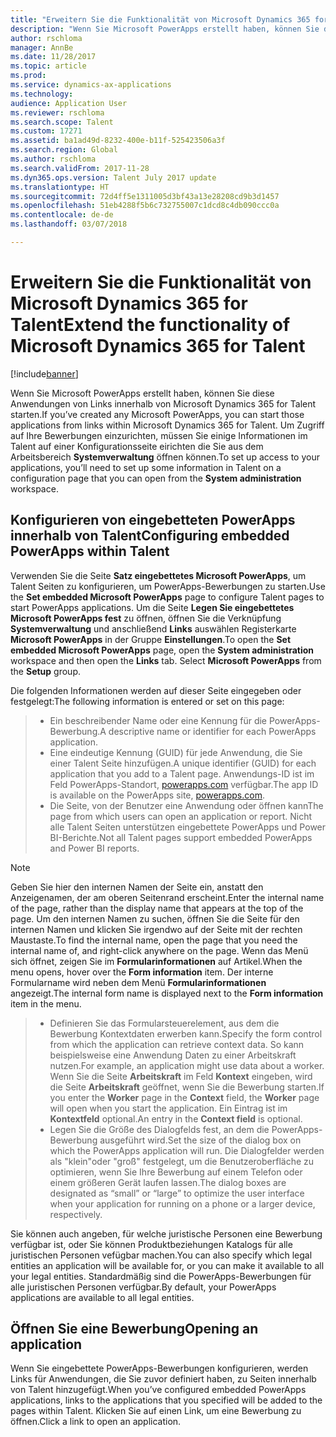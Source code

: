 ```yaml
---
title: "Erweitern Sie die Funktionalität von Microsoft Dynamics 365 for Talent"
description: "Wenn Sie Microsoft PowerApps erstellt haben, können Sie diese Anwendungen von Links innerhalb von Microsoft Dynamics 365 for Talent starten."
author: rschloma
manager: AnnBe
ms.date: 11/28/2017
ms.topic: article
ms.prod: 
ms.service: dynamics-ax-applications
ms.technology: 
audience: Application User
ms.reviewer: rschloma
ms.search.scope: Talent
ms.custom: 17271
ms.assetid: ba1ad49d-8232-400e-b11f-525423506a3f
ms.search.region: Global
ms.author: rschloma
ms.search.validFrom: 2017-11-28
ms.dyn365.ops.version: Talent July 2017 update
ms.translationtype: HT
ms.sourcegitcommit: 72d4ff5e1311005d3bf43a13e28208cd9b3d1457
ms.openlocfilehash: 51eb4288f5b6c732755007c1dcd8c4db090ccc0a
ms.contentlocale: de-de
ms.lasthandoff: 03/07/2018

---
```

# <a name="extend-the-functionality-of-microsoft-dynamics-365-for-talent"></a><span data-ttu-id="b1282-103">Erweitern Sie die Funktionalität von Microsoft Dynamics 365 for Talent</span><span class="sxs-lookup"><span data-stu-id="b1282-103">Extend the functionality of Microsoft Dynamics 365 for Talent</span></span>

[!include[banner](includes/banner.md)]

<span data-ttu-id="b1282-104">Wenn Sie Microsoft PowerApps erstellt haben, können Sie diese Anwendungen von Links innerhalb von Microsoft Dynamics 365 for Talent starten.</span><span class="sxs-lookup"><span data-stu-id="b1282-104">If you’ve created any Microsoft PowerApps, you can start those applications from links within Microsoft Dynamics 365 for Talent.</span></span> <span data-ttu-id="b1282-105">Um Zugriff auf Ihre Bewerbungen einzurichten, müssen Sie einige Informationen im Talent auf einer Konfigurationsseite eirichten die Sie aus dem Arbeitsbereich **Systemverwaltung** öffnen können.</span><span class="sxs-lookup"><span data-stu-id="b1282-105">To set up access to your applications, you’ll need to set up some information in Talent on a configuration page that you can open from the **System administration** workspace.</span></span>

## <a name="configuring-embedded-powerapps-within-talent"></a><span data-ttu-id="b1282-106">Konfigurieren von eingebetteten PowerApps innerhalb von Talent</span><span class="sxs-lookup"><span data-stu-id="b1282-106">Configuring embedded PowerApps within Talent</span></span>
<span data-ttu-id="b1282-107">Verwenden Sie die Seite **Satz eingebettetes Microsoft PowerApps**, um Talent Seiten zu konfigurieren, um PowerApps-Bewerbungen zu starten.</span><span class="sxs-lookup"><span data-stu-id="b1282-107">Use the **Set embedded Microsoft PowerApps** page to configure Talent pages to start PowerApps applications.</span></span> <span data-ttu-id="b1282-108">Um die Seite **Legen Sie eingebettetes Microsoft PowerApps fest** zu öffnen, öffnen Sie die Verknüpfung **Systemverwaltung** und anschließend **Links** auswählen Registerkarte **Microsoft PowerApps** in der Gruppe **Einstellungen**.</span><span class="sxs-lookup"><span data-stu-id="b1282-108">To open the **Set embedded Microsoft PowerApps** page, open the **System administration** workspace and then open the **Links** tab. Select **Microsoft PowerApps** from the **Setup** group.</span></span> 

<span data-ttu-id="b1282-109">Die folgenden Informationen werden auf dieser Seite eingegeben oder festgelegt:</span><span class="sxs-lookup"><span data-stu-id="b1282-109">The following information is entered or set on this page:</span></span> 

> - <span data-ttu-id="b1282-110">Ein beschreibender Name oder eine Kennung für die PowerApps-Bewerbung.</span><span class="sxs-lookup"><span data-stu-id="b1282-110">A descriptive name or identifier for each PowerApps application.</span></span>
> - <span data-ttu-id="b1282-111">Eine eindeutige Kennung (GUID) für jede Anwendung, die Sie einer Talent Seite hinzufügen.</span><span class="sxs-lookup"><span data-stu-id="b1282-111">A unique identifier (GUID) for each application that you add to a Talent page.</span></span> <span data-ttu-id="b1282-112">Anwendungs-ID ist im Feld PowerApps-Standort, [powerapps.com](http://powerapps.com/) verfügbar.</span><span class="sxs-lookup"><span data-stu-id="b1282-112">The app ID is available on the PowerApps site, [powerapps.com](http://powerapps.com/).</span></span> 
> - <span data-ttu-id="b1282-113">Die Seite, von der Benutzer eine Anwendung oder öffnen kann</span><span class="sxs-lookup"><span data-stu-id="b1282-113">The page from which users can open an application or report.</span></span> <span data-ttu-id="b1282-114">Nicht alle Talent Seiten unterstützen eingebettete PowerApps und Power BI-Berichte.</span><span class="sxs-lookup"><span data-stu-id="b1282-114">Not all Talent pages support embedded PowerApps and Power BI reports.</span></span> 

 > [!NOTE]
 >  <span data-ttu-id="b1282-115">Geben Sie hier den internen Namen der Seite ein, anstatt den Anzeigenamen, der am oberen Seitenrand erscheint.</span><span class="sxs-lookup"><span data-stu-id="b1282-115">Enter the internal name of the page, rather than the display name that appears at the top of the page.</span></span> <span data-ttu-id="b1282-116">Um den internen Namen zu suchen, öffnen Sie die Seite für den internen Namen und klicken Sie irgendwo auf der Seite mit der rechten Maustaste.</span><span class="sxs-lookup"><span data-stu-id="b1282-116">To find the internal name, open the page that you need the internal name of, and right-click anywhere on the page.</span></span> <span data-ttu-id="b1282-117">Wenn das Menü sich öffnet, zeigen Sie im **Formularinformationen** auf Artikel.</span><span class="sxs-lookup"><span data-stu-id="b1282-117">When the menu opens, hover over the **Form information** item.</span></span> <span data-ttu-id="b1282-118">Der interne Formularname wird neben dem Menü **Formularinformationen** angezeigt.</span><span class="sxs-lookup"><span data-stu-id="b1282-118">The internal form name is displayed next to the **Form information** item in the menu.</span></span>
 
> - <span data-ttu-id="b1282-119">Definieren Sie das Formularsteuerelement, aus dem die Bewerbung Kontextdaten erwerben kann.</span><span class="sxs-lookup"><span data-stu-id="b1282-119">Specify the form control from which the application can retrieve context data.</span></span> <span data-ttu-id="b1282-120">So kann beispielsweise eine Anwendung Daten zu einer Arbeitskraft nutzen.</span><span class="sxs-lookup"><span data-stu-id="b1282-120">For example, an application might use data about a worker.</span></span> <span data-ttu-id="b1282-121">Wenn Sie die Seite **Arbeitskraft** im Feld **Kontext** eingeben, wird die Seite **Arbeitskraft** geöffnet, wenn Sie die Bewerbung starten.</span><span class="sxs-lookup"><span data-stu-id="b1282-121">If you enter the **Worker** page in the **Context** field, the **Worker** page will open when you start the application.</span></span> <span data-ttu-id="b1282-122">Ein Eintrag ist im **Kontextfeld** optional.</span><span class="sxs-lookup"><span data-stu-id="b1282-122">An entry in the **Context field** is optional.</span></span> 
> - <span data-ttu-id="b1282-123">Legen Sie die Größe des Dialogfelds fest, an dem die PowerApps-Bewerbung ausgeführt wird.</span><span class="sxs-lookup"><span data-stu-id="b1282-123">Set the size of the dialog box on which the PowerApps application will run.</span></span> <span data-ttu-id="b1282-124">Die Dialogfelder werden als "klein"oder "groß" festgelegt, um die Benutzeroberfläche zu optimieren, wenn Sie Ihre Bewerbung auf einem Telefon oder einem größeren Gerät laufen lassen.</span><span class="sxs-lookup"><span data-stu-id="b1282-124">The dialog boxes are designated as “small” or “large” to optimize the user interface when your application for running on a phone or a larger device, respectively.</span></span> 

<span data-ttu-id="b1282-125">Sie können auch angeben, für welche juristische Personen eine Bewerbung verfügbar ist, oder Sie können Produktbeziehungen Katalogs für alle juristischen Personen vefügbar machen.</span><span class="sxs-lookup"><span data-stu-id="b1282-125">You can also specify which legal entities an application will be available for, or you can make it available to all your legal entities.</span></span> <span data-ttu-id="b1282-126">Standardmäßig sind die PowerApps-Bewerbungen für alle juristischen Personen verfügbar.</span><span class="sxs-lookup"><span data-stu-id="b1282-126">By default, your PowerApps applications are available to all legal entities.</span></span>

## <a name="opening-an-application"></a><span data-ttu-id="b1282-127">Öffnen Sie eine Bewerbung</span><span class="sxs-lookup"><span data-stu-id="b1282-127">Opening an application</span></span>
<span data-ttu-id="b1282-128">Wenn Sie eingebettete PowerApps-Bewerbungen konfigurieren, werden Links für Anwendungen, die Sie zuvor definiert haben, zu Seiten innerhalb von Talent hinzugefügt.</span><span class="sxs-lookup"><span data-stu-id="b1282-128">When you’ve configured embedded PowerApps applications, links to the applications that you specified will be added to the pages within Talent.</span></span> <span data-ttu-id="b1282-129">Klicken Sie auf einen Link, um eine Bewerbung zu öffnen.</span><span class="sxs-lookup"><span data-stu-id="b1282-129">Click a link to open an application.</span></span> 



